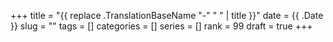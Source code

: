 +++
title = "{{ replace .TranslationBaseName "-" " " | title }}"
date = {{ .Date }}
slug = ""
tags = []
categories = []
series = []
rank = 99
draft = true
+++
